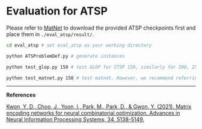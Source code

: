 # Evaluation for ATSP

Please refer to [MatNet](https://github.com/yd-kwon/MatNet) to download the provided ATSP checkpoints first and place them in `./eval_atsp/result/`.

```bash
cd eval_atsp # set eval_atsp as your working directory

python ATSProblemDef.py # generate instances

python test_glop.py 150 # test GLOP for STSP 150, similarly for 200, 250...

python test_matnet.py 150 # test matnet. However, we recommend referring to the original repository provided below.
```

---

**References**

[Kwon, Y. D., Choo, J., Yoon, I., Park, M., Park, D., & Gwon, Y. (2021). Matrix encoding networks for neural combinatorial optimization. Advances in Neural Information Processing Systems, 34, 5138-5149.](https://github.com/yd-kwon/MatNet)



